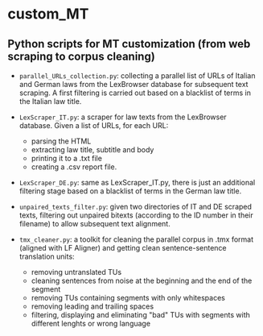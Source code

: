 # custom_MT
## Python scripts for MT customization (from web scraping to corpus cleaning)

- `parallel_URLs_collection.py`:		collecting a parallel list of URLs of Italian and German laws from the LexBrowser database for subsequent text 
						scraping. A first filtering is carried out based on a blacklist of terms in the Italian law title.


- `LexScraper_IT.py`:   	a scraper for law texts from the LexBrowser database.
   	 			Given a list of URLs, for each URL:
  - parsing the HTML
  - extracting law title, subtitle and body
  - printing it to a .txt file
  - creating a .csv report file.


- `LexScraper_DE.py`:   	same as LexScraper_IT.py, there is just an additional filtering stage based on a blacklist of terms in the German law title.


- `unpaired_texts_filter.py`:   given two directories of IT and DE scraped texts, filtering out unpaired bitexts (according to the ID number in their filename) to 					allow subsequent text alignment.


- `tmx_cleaner.py`:		a toolkit for cleaning the parallel corpus in .tmx format (aligned with LF Aligner) and getting clean sentence-sentence
				translation units:
  - removing untranslated TUs
  - cleaning sentences from noise at the beginning and the end of the segment
  - removing TUs containing segments with only whitespaces
  - removing leading and trailing spaces
  - filtering, displaying and eliminating "bad" TUs with segments with different lenghts or wrong language

